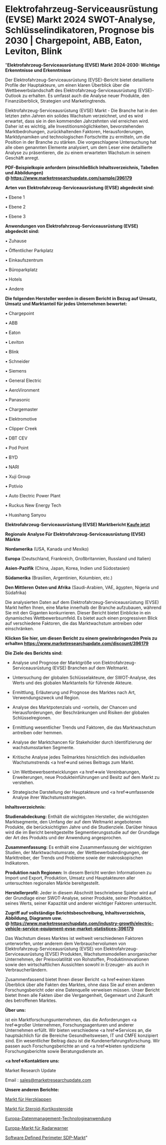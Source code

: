 # Elektrofahrzeug-Serviceausrüstung (EVSE) Markt 2024 SWOT-Analyse, Schlüsselindikatoren, Prognose bis 2030 | Chargepoint, ABB, Eaton, Leviton, Blink

"<strong>Elektrofahrzeug-Serviceausrüstung (EVSE) Markt 2024-2030: Wichtige Erkenntnisse und Erkenntnisse</strong>

Der Elektrofahrzeug-Serviceausrüstung (EVSE)-Bericht bietet detaillierte Profile der Hauptakteure, um einen klaren Überblick über die Wettbewerbslandschaft des Elektrofahrzeug-Serviceausrüstung (EVSE)-Outlook zu erhalten. Es umfasst auch die Analyse neuer Produkte, den Finanzüberblick, Strategien und Marketingtrends.

Elektrofahrzeug-Serviceausrüstung (EVSE) Markt - Die Branche hat in den letzten zehn Jahren ein solides Wachstum verzeichnet, und es wird erwartet, dass sie in den kommenden Jahrzehnten viel erreichen wird. Daher ist es wichtig, alle Investitionsmöglichkeiten, bevorstehenden Marktbedrohungen, zurückhaltenden Faktoren, Herausforderungen, Marktdynamiken und technologischen Fortschritte zu ermitteln, um die Position in der Branche zu stärken. Die vorgeschlagene Untersuchung hat alle oben genannten Elemente analysiert, um dem Leser eine detaillierte Analyse zu präsentieren, die zu einem erwarteten Wachstum in seinem Geschäft anregt.

<strong><b>PDF-Beispielkopie anfordern (einschließlich Inhaltsverzeichnis, Tabellen und Abbildungen) @ </b></strong><strong><a href=https://www.marketresearchupdate.com/sample/396179><strong>https://www.marketresearchupdate.com/sample/396179</u></a></strong></strong>

<strong>Arten von Elektrofahrzeug-Serviceausrüstung (EVSE) abgedeckt sind:</strong>

• Ebene 1

• Ebene 2

• Ebene 3

<strong>Anwendungen von Elektrofahrzeug-Serviceausrüstung (EVSE) abgedeckt sind:</strong>

• Zuhause

• Öffentlicher Parkplatz

• Einkaufszentrum

• Büroparkplatz

• Hotels

• Andere

<strong>Die folgenden Hersteller werden in diesem Bericht in Bezug auf Umsatz, Umsatz und Marktanteil für jedes Unternehmen bewertet:</strong>

• Chargepoint

• ABB

• Eaton

• Leviton

• Blink

• Schneider

• Siemens

• General Electric

• AeroVironment

• Panasonic

• Chargemaster

• Elektromotive

• Clipper Creek

• DBT CEV

• Pod Point

• BYD

• NARI

• Xuji Group

• Potivio

• Auto Electric Power Plant

• Ruckus New Energy Tech

• Huashang Sanyou

<strong>Elektrofahrzeug-Serviceausrüstung (EVSE) Marktbericht <a href=https://www.marketresearchupdate.com/buynow/396179>Kaufe jetzt</a></strong>

<strong>Regionale Analyse Für Elektrofahrzeug-Serviceausrüstung (EVSE) Märkte</strong>

<strong>Nordamerika</strong> (USA, Kanada und Mexiko)

<strong>Europa</strong> (Deutschland, Frankreich, Großbritannien, Russland und Italien)

<strong>Asien-Pazifik</strong> (China, Japan, Korea, Indien und Südostasien)

<strong>Südamerika</strong> (Brasilien, Argentinien, Kolumbien, etc.)

<strong>Den Mittleren</strong> <strong>Osten und Afrika</strong> (Saudi-Arabien, VAE, ägypten, Nigeria und Südafrika)

Die analysierten Daten auf dem Elektrofahrzeug-Serviceausrüstung (EVSE) Markt helfen Ihnen, eine Marke innerhalb der Branche aufzubauen, während Sie mit den Giganten konkurrieren. Dieser Bericht bietet Einblicke in ein dynamisches Wettbewerbsumfeld. Es bietet auch einen progressiven Blick auf verschiedene Faktoren, die das Marktwachstum antreiben oder einschränken.

<strong>Klicken Sie hier, um diesen Bericht zu einem gewinnbringenden Preis zu erhalten
</strong><strong><a href=https://www.marketresearchupdate.com/discount/396179>https://www.marketresearchupdate.com/discount/396179</b></u></strong></a>

<strong>Die Ziele des Berichts sind:</strong>

- Analyse und Prognose der Marktgröße von Elektrofahrzeug-Serviceausrüstung (EVSE) Branchen auf dem Weltmarkt.

- Untersuchung der globalen Schlüsselakteure, der SWOT-Analyse, des Werts und des globalen Marktanteils für führende Akteure.

- Ermittlung, Erläuterung und Prognose des Marktes nach Art, Verwendungszweck und Region.

- Analyse des Marktpotenzials und -vorteils, der Chancen und Herausforderungen, der Beschränkungen und Risiken der globalen Schlüsselregionen.

- Ermittlung wesentlicher Trends und Faktoren, die das Marktwachstum antreiben oder hemmen.

- Analyse der Marktchancen für Stakeholder durch Identifizierung der wachstumsstarken Segmente.

- Kritische Analyse jedes Teilmarktes hinsichtlich des individuellen Wachstumstrends <a href=>und</a> seines Beitrags zum Markt.

- Um Wettbewerbsentwicklungen <a href=>wie</a> Vereinbarungen, Erweiterungen, neue Produkteinführungen und Besitz auf dem Markt zu verstehen.

- Strategische Darstellung der Hauptakteure und <a href=>umfas</a>sende Analyse ihrer Wachstumsstrategien.

<strong>Inhaltsverzeichnis:</strong>

<strong>Studienabdeckung:</strong> Enthält die wichtigsten Hersteller, die wichtigsten Marktsegmente, den Umfang der auf dem Weltmarkt angebotenen Produkte, die berücksichtigten Jahre und die Studienziele. Darüber hinaus wird die im Bericht bereitgestellte Segmentierungsstudie auf der Grundlage der Art des Produkts und der Anwendung angesprochen.

<strong>Zusammenfassung:</strong> Es enthält eine Zusammenfassung der wichtigsten Studien, der Marktwachstumsrate, der Wettbewerbsbedingungen, der Markttreiber, der Trends und Probleme sowie der makroskopischen Indikatoren.

<strong>Produktion nach Regionen:</strong> In diesem Bericht werden Informationen zu Import und Export, Produktion, Umsatz und Hauptakteuren aller untersuchten regionalen Märkte bereitgestellt.

<strong>Herstellerprofil:</strong> Jeder in diesem Abschnitt beschriebene Spieler wird auf der Grundlage einer SWOT-Analyse, seiner Produkte, seiner Produktion, seines Werts, seiner Kapazität und anderer wichtiger Faktoren untersucht.

<strong><b>Zugriff auf vollständige Berichtsbeschreibung, Inhaltsverzeichnis, Abbildung, Diagramm usw. @ </b></strong><strong><a href=https://www.marketresearchupdate.com/industry-growth/electric-vehicle-service-equipment-evse-market-statistices-396179>https://www.marketresearchupdate.com/industry-growth/electric-vehicle-service-equipment-evse-market-statistices-396179</a></strong>

Das Wachstum dieses Marktes ist weltweit verschiedenen Faktoren unterworfen, unter anderem dem Verbrauchervolumen von Elektrofahrzeug-Serviceausrüstung (EVSE) von Elektrofahrzeug-Serviceausrüstung (EVSE) Produkten, Wachstumsmodellen anorganischer Unternehmen, der Preisvolatilität von Rohstoffen, Produktinnovationen sowie den wirtschaftlichen Aussichten sowohl in Erzeuger- als auch in Verbraucherländern.

Zusammenfassend bietet Ihnen dieser Bericht <a href=>einen</a> klaren Überblick über alle Fakten des Marktes, ohne dass Sie auf einen anderen Forschungsbericht oder eine Datenquelle verweisen müssen. Unser Bericht bietet Ihnen alle Fakten über die Vergangenheit, Gegenwart und Zukunft des betroffenen Marktes.

<strong>Über uns:</strong>

 ist ein Marktforschungsunternehmen, das die Anforderungen <a href=>großer</a> Unternehmen, Forschungsagenturen und anderer Unternehmen erfüllt. Wir bieten verschiedene <a href=>Services</a> an, die hauptsächlich für die Bereiche Gesundheitswesen, IT und CMFE konzipiert sind. Ein wesentlicher Beitrag dazu ist die Kundenerfahrungsforschung. Wir passen auch Forschungsberichte an und <a href=>bieten</a> syndizierte Forschungsberichte sowie Beratungsdienste an.

<strong><a href=>Kontaktiere uns:</a></strong>

Market Research Update

Email : sales@marketresearchupdate.com

<strong>Unsere anderen Berichte:</strong>

<a href=https://www.linkedin.com/pulse/heart-valves-market-2023-top-key-players-types-applications>Markt für Herzklappen</a>

<a href=https://www.linkedin.com/pulse/steroid-corticosteroids-market-size-industry>Markt für Steroid-Kortikosteroide</a>

<a href=https://www.linkedin.com/pulse/europe-data-management-technology-application>Europa-Datenmanagement-Technologieanwendung</a>

<a href=https://www.linkedin.com/pulse/europe-radar-detector-market-2023-thriving>Europa-Markt für Radarwarner</a>

<a href=https://www.linkedin.com/pulse/software-defined-perimeter-sdp-market-size-xifsf/>Software Defined Perimeter SDP-Markt</a>"

